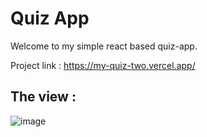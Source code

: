 # Quiz App

Welcome to my simple react based quiz-app.

Project link : https://my-quiz-two.vercel.app/

## The view :

![image](https://user-images.githubusercontent.com/84305637/227261490-7305b488-b803-40b9-af9e-49f5daaaf05a.png)
